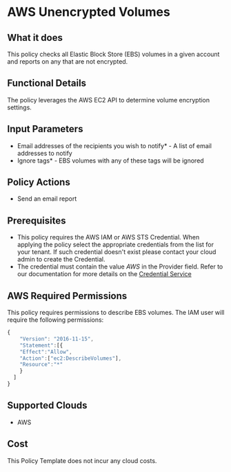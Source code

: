 # AWS Unencrypted Volumes

## What it does

This policy checks all Elastic Block Store (EBS) volumes in a given account and reports on any that are not encrypted.

## Functional Details

The policy leverages the AWS EC2 API to determine volume encryption settings.

## Input Parameters

- Email addresses of the recipients you wish to notify* - A list of email addresses to notify
- Ignore tags* - EBS volumes with any of these tags will be ignored
 
## Policy Actions

- Send an email report

## Prerequisites

- This policy requires the AWS IAM or AWS STS Credential. When applying the policy select the appropriate credentials from the list for your tenant. If such credential doesn't exist please contact your cloud admin to create the Credential.
- The credential must contain the value *AWS* in the Provider field. Refer to our documentation for more details on the [Credential Service](https://docs.rightscale.com/credentials/)

## AWS Required Permissions

This policy requires permissions to describe EBS volumes.
The IAM user will require the following permissions:

```javascript
{
    "Version": "2016-11-15",
    "Statement":[{
    "Effect":"Allow",
    "Action":["ec2:DescribeVolumes"],
    "Resource":"*"
    }
  ]
}
```

## Supported Clouds

- AWS

## Cost

This Policy Template does not incur any cloud costs.
